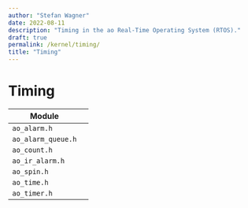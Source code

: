 ```yaml
---
author: "Stefan Wagner"
date: 2022-08-11
description: "Timing in the ao Real-Time Operating System (RTOS)."
draft: true
permalink: /kernel/timing/
title: "Timing"
---
```


# Timing

| Module | |
|--------|-|
| `ao_alarm.h` | |
| `ao_alarm_queue.h` | |
| `ao_count.h` | |
| `ao_ir_alarm.h` | |
| `ao_spin.h` | |
| `ao_time.h` | |
| `ao_timer.h` | |
